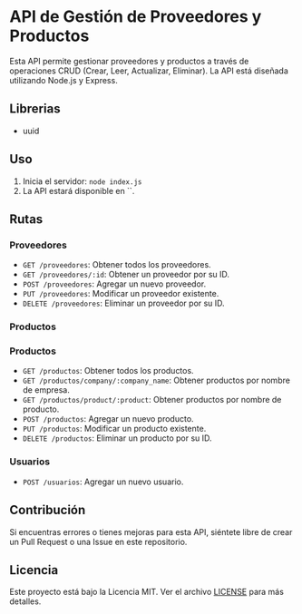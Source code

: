 # API de Gestión de Proveedores y Productos

Esta API permite gestionar proveedores y productos a través de operaciones CRUD (Crear, Leer, Actualizar, Eliminar). La API está diseñada utilizando Node.js y Express.

## Librerias
- uuid

## Uso

1. Inicia el servidor: `node index.js`
2. La API estará disponible en ``.

## Rutas

### Proveedores

- `GET /proveedores`: Obtener todos los proveedores.
- `GET /proveedores/:id`: Obtener un proveedor por su ID.
- `POST /proveedores`: Agregar un nuevo proveedor.
- `PUT /proveedores`: Modificar un proveedor existente.
- `DELETE /proveedores`: Eliminar un proveedor por su ID.

### Productos

### Productos

- `GET /productos`: Obtener todos los productos.
- `GET /productos/company/:company_name`: Obtener productos por nombre de empresa.
- `GET /productos/product/:product`: Obtener productos por nombre de producto.
- `POST /productos`: Agregar un nuevo producto.
- `PUT /productos`: Modificar un producto existente.
- `DELETE /productos`: Eliminar un producto por su ID.

### Usuarios

- `POST /usuarios`: Agregar un nuevo usuario.

## Contribución

Si encuentras errores o tienes mejoras para esta API, siéntete libre de crear un Pull Request o una Issue en este repositorio.

## Licencia

Este proyecto está bajo la Licencia MIT. Ver el archivo [LICENSE](LICENSE) para más detalles.